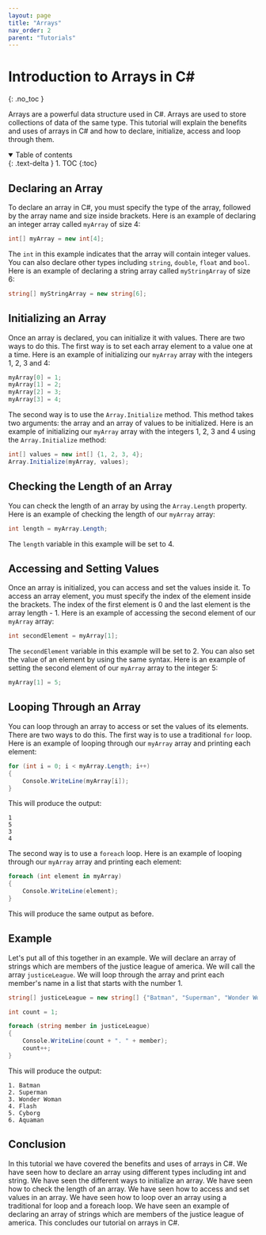 ```yaml
---
layout: page
title: "Arrays"
nav_order: 2
parent: "Tutorials"
---
```


<!--
Generated by openai and modified for readability and understanding
Write a tutorial covering the benefits and uses of arrays in C#.
The tutorial should explain how to declare an array using different types including int and string.
The tutorial should explain the different ways to initialize an array.
The tutorial should explain how to check the length of an array.
The tutorial should explain how to access and set values in an array.
The tutorial should explain how to loop over an array using a traditional for loop
The tutorial should explain how to loop over an array using a foreach loop.
The tutorial should have several examples throughout showing the output of the code.

The end of the tutorial should have an example showing how to declare an array of strings which are members of the justice league of america. The array should be called justiceLeague. The example should show how to loop through the array and print each member's name in a list that starts with the number 1.

The tutorial should be written in markdown
-->
# Introduction to Arrays in C#
{: .no_toc }

Arrays are a powerful data structure used in C#. Arrays are used to store collections of data of the same type. This tutorial will explain the benefits and uses of arrays in C# and how to declare, initialize, access and loop through them.



<details open markdown="block">
  <summary>
    Table of contents
  </summary>
  {: .text-delta }
1. TOC
{:toc}
</details>

## Declaring an Array

To declare an array in C#, you must specify the type of the array, followed by the array name and size inside brackets. Here is an example of declaring an integer array called `myArray` of size 4:

```csharp
int[] myArray = new int[4];
```

The `int` in this example indicates that the array will contain integer values. You can also declare other types including `string`, `double`, `float` and `bool`. Here is an example of declaring a string array called `myStringArray` of size 6:

```csharp
string[] myStringArray = new string[6];
```

## Initializing an Array

Once an array is declared, you can initialize it with values. There are two ways to do this. The first way is to set each array element to a value one at a time. Here is an example of initializing our `myArray` array with the integers 1, 2, 3 and 4:

```csharp
myArray[0] = 1;
myArray[1] = 2;
myArray[2] = 3;
myArray[3] = 4;
```

The second way is to use the `Array.Initialize` method. This method takes two arguments: the array and an array of values to be initialized. Here is an example of initializing our `myArray` array with the integers 1, 2, 3 and 4 using the `Array.Initialize` method:

```csharp
int[] values = new int[] {1, 2, 3, 4};
Array.Initialize(myArray, values);
```

## Checking the Length of an Array

You can check the length of an array by using the `Array.Length` property. Here is an example of checking the length of our `myArray` array:

```csharp
int length = myArray.Length;
```

The `length` variable in this example will be set to 4.

## Accessing and Setting Values

Once an array is initialized, you can access and set the values inside it. To access an array element, you must specify the index of the element inside the brackets. The index of the first element is 0 and the last element is the array length - 1. Here is an example of accessing the second element of our `myArray` array:

```csharp
int secondElement = myArray[1];
```

The `secondElement` variable in this example will be set to 2. You can also set the value of an element by using the same syntax. Here is an example of setting the second element of our `myArray` array to the integer 5:

```csharp
myArray[1] = 5;
```

## Looping Through an Array

You can loop through an array to access or set the values of its elements. There are two ways to do this. The first way is to use a traditional `for` loop. Here is an example of looping through our `myArray` array and printing each element:

```csharp
for (int i = 0; i < myArray.Length; i++)
{
    Console.WriteLine(myArray[i]);
}
```

This will produce the output:

```
1
5
3
4
```

The second way is to use a `foreach` loop. Here is an example of looping through our `myArray` array and printing each element:

```csharp
foreach (int element in myArray)
{
    Console.WriteLine(element);
}
```

This will produce the same output as before.

## Example

Let's put all of this together in an example. We will declare an array of strings which are members of the justice league of america. We will call the array `justiceLeague`. We will loop through the array and print each member's name in a list that starts with the number 1.

```csharp
string[] justiceLeague = new string[] {"Batman", "Superman", "Wonder Woman", "Flash", "Cyborg", "Aquaman"};

int count = 1;

foreach (string member in justiceLeague)
{
    Console.WriteLine(count + ". " + member);
    count++;
}
```

This will produce the output:

```
1. Batman
2. Superman
3. Wonder Woman
4. Flash
5. Cyborg
6. Aquaman
```

## Conclusion

In this tutorial we have covered the benefits and uses of arrays in C#. We have seen how to declare an array using different types including int and string. We have seen the different ways to initialize an array. We have seen how to check the length of an array. We have seen how to access and set values in an array. We have seen how to loop over an array using a traditional for loop and a foreach loop. We have seen an example of declaring an array of strings which are members of the justice league of america. This concludes our tutorial on arrays in C#.